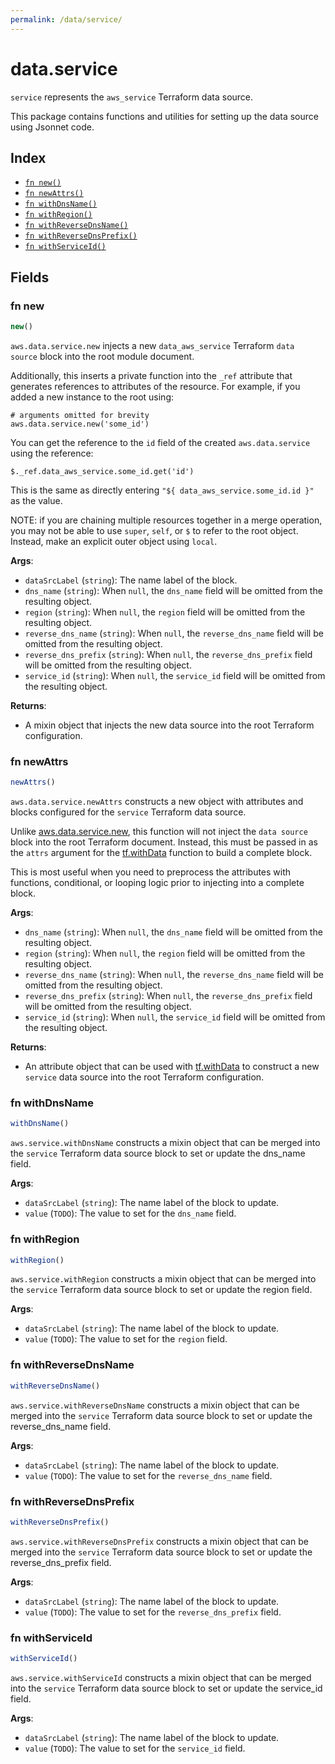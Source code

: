 ```yaml
---
permalink: /data/service/
---
```


# data.service

`service` represents the `aws_service` Terraform data source.



This package contains functions and utilities for setting up the data source using Jsonnet code.


## Index

* [`fn new()`](#fn-new)
* [`fn newAttrs()`](#fn-newattrs)
* [`fn withDnsName()`](#fn-withdnsname)
* [`fn withRegion()`](#fn-withregion)
* [`fn withReverseDnsName()`](#fn-withreversednsname)
* [`fn withReverseDnsPrefix()`](#fn-withreversednsprefix)
* [`fn withServiceId()`](#fn-withserviceid)

## Fields

### fn new

```ts
new()
```


`aws.data.service.new` injects a new `data_aws_service` Terraform `data source`
block into the root module document.

Additionally, this inserts a private function into the `_ref` attribute that generates references to attributes of the
resource. For example, if you added a new instance to the root using:

    # arguments omitted for brevity
    aws.data.service.new('some_id')

You can get the reference to the `id` field of the created `aws.data.service` using the reference:

    $._ref.data_aws_service.some_id.get('id')

This is the same as directly entering `"${ data_aws_service.some_id.id }"` as the value.

NOTE: if you are chaining multiple resources together in a merge operation, you may not be able to use `super`, `self`,
or `$` to refer to the root object. Instead, make an explicit outer object using `local`.

**Args**:
  - `dataSrcLabel` (`string`): The name label of the block.
  - `dns_name` (`string`):  When `null`, the `dns_name` field will be omitted from the resulting object.
  - `region` (`string`):  When `null`, the `region` field will be omitted from the resulting object.
  - `reverse_dns_name` (`string`):  When `null`, the `reverse_dns_name` field will be omitted from the resulting object.
  - `reverse_dns_prefix` (`string`):  When `null`, the `reverse_dns_prefix` field will be omitted from the resulting object.
  - `service_id` (`string`):  When `null`, the `service_id` field will be omitted from the resulting object.

**Returns**:
- A mixin object that injects the new data source into the root Terraform configuration.


### fn newAttrs

```ts
newAttrs()
```


`aws.data.service.newAttrs` constructs a new object with attributes and blocks configured for the `service`
Terraform data source.

Unlike [aws.data.service.new](#fn-servicenew), this function will not inject the `data source`
block into the root Terraform document. Instead, this must be passed in as the `attrs` argument for the
[tf.withData](https://github.com/tf-libsonnet/core/tree/main/docs#fn-withdata) function to build a complete block.

This is most useful when you need to preprocess the attributes with functions, conditional, or looping logic prior to
injecting into a complete block.

**Args**:
  - `dns_name` (`string`):  When `null`, the `dns_name` field will be omitted from the resulting object.
  - `region` (`string`):  When `null`, the `region` field will be omitted from the resulting object.
  - `reverse_dns_name` (`string`):  When `null`, the `reverse_dns_name` field will be omitted from the resulting object.
  - `reverse_dns_prefix` (`string`):  When `null`, the `reverse_dns_prefix` field will be omitted from the resulting object.
  - `service_id` (`string`):  When `null`, the `service_id` field will be omitted from the resulting object.

**Returns**:
  - An attribute object that can be used with [tf.withData](https://github.com/tf-libsonnet/core/tree/main/docs#fn-withdata) to construct a new `service` data source into the root Terraform configuration.


### fn withDnsName

```ts
withDnsName()
```

`aws.service.withDnsName` constructs a mixin object that can be merged into the `service`
Terraform data source block to set or update the dns_name field.



**Args**:
  - `dataSrcLabel` (`string`): The name label of the block to update.
  - `value` (`TODO`): The value to set for the `dns_name` field.


### fn withRegion

```ts
withRegion()
```

`aws.service.withRegion` constructs a mixin object that can be merged into the `service`
Terraform data source block to set or update the region field.



**Args**:
  - `dataSrcLabel` (`string`): The name label of the block to update.
  - `value` (`TODO`): The value to set for the `region` field.


### fn withReverseDnsName

```ts
withReverseDnsName()
```

`aws.service.withReverseDnsName` constructs a mixin object that can be merged into the `service`
Terraform data source block to set or update the reverse_dns_name field.



**Args**:
  - `dataSrcLabel` (`string`): The name label of the block to update.
  - `value` (`TODO`): The value to set for the `reverse_dns_name` field.


### fn withReverseDnsPrefix

```ts
withReverseDnsPrefix()
```

`aws.service.withReverseDnsPrefix` constructs a mixin object that can be merged into the `service`
Terraform data source block to set or update the reverse_dns_prefix field.



**Args**:
  - `dataSrcLabel` (`string`): The name label of the block to update.
  - `value` (`TODO`): The value to set for the `reverse_dns_prefix` field.


### fn withServiceId

```ts
withServiceId()
```

`aws.service.withServiceId` constructs a mixin object that can be merged into the `service`
Terraform data source block to set or update the service_id field.



**Args**:
  - `dataSrcLabel` (`string`): The name label of the block to update.
  - `value` (`TODO`): The value to set for the `service_id` field.
